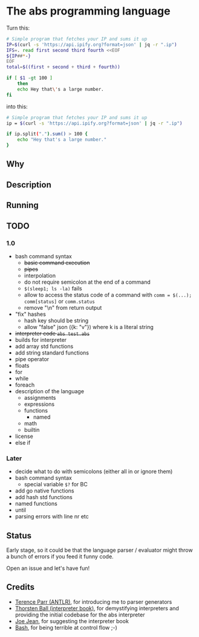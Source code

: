 # The abs programming language

Turn this:

``` bash
# Simple program that fetches your IP and sums it up
IP=$(curl -s 'https://api.ipify.org?format=json' | jq -r ".ip")
IFS=. read first second third fourth <<EOF
${IP##*-}
EOF
total=$((first + second + third + fourth))

if [ $1 -gt 100 ]
    then
    echo Hey that\'s a large number.
fi
```

into this:

``` bash
# Simple program that fetches your IP and sums it up
ip = $(curl -s 'https://api.ipify.org?format=json' | jq -r ".ip")

if ip.split(".").sum() > 100 {
    echo "Hey that's a large number."
}
```

## Why

## Description

## Running

## TODO

### 1.0

* bash command syntax
  * ~~basic command execution~~
  * ~~pipes~~
  * interpolation
  * do not require semicolon at the end of a command
  * `$(sleep1; ls -la)` fails
  * allow to access the status code of a command with `comm = $(...); comm[status]` or `comm.status`
  * remove "\n" from return output
* "fix" hashes
  * hash key should be string
  * allow "false" json ({k: "v"}) where k is a literal string
* ~~interpreter code `abs test.abs`~~
* builds for interpreter
* add array std functions
* add string standard functions
* pipe operator
* floats
* for
* while
* foreach
* description of the language
  * assignments
  * expressions
  * functions
    * named
  * math
  * builtin
* license
* else if

### Later

* decide what to do with semicolons (either all in or ignore them)
* bash command syntax
  * special variable `$?` for BC
* add go native functions
* add hash std functions
* named functions
* until
* parsing errors with line nr etc

## Status

Early stage, so it could be that the language parser / evaluator might throw a bunch
of errors if you feed it funny code.

Open an issue and let's have fun!

## Credits

* [Terence Parr (ANTLR)](https://www.antlr.org/), for introducing me to parser generators
* [Thorsten Ball (interpreter book)](https://interpreterbook.com/), for demystifying interpreters and providing the initial codebase for the abs interpreter
* [Joe Jean](https://www.joejean.net/), for suggesting the interpreter book
* [Bash](https://en.wikipedia.org/wiki/Bash_(Unix_shell)), for being terrible at control flow ;-)